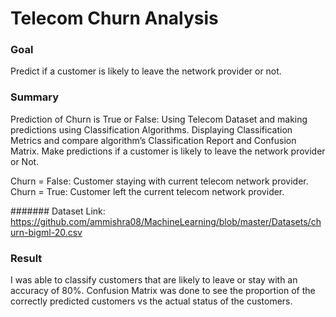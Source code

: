 # Telecom Churn Analysis

### Goal
Predict if a customer is likely to leave the network provider or not.

### Summary
Prediction of Churn is True or False: Using Telecom Dataset and making predictions using Classification Algorithms. Displaying Classification Metrics and compare algorithm’s Classification Report and Confusion Matrix. Make predictions if a customer is likely to leave the network provider or Not.

Churn = False: Customer staying with current telecom network provider. Churn = True: Customer left the current telecom network provider.

####### Dataset Link: https://github.com/ammishra08/MachineLearning/blob/master/Datasets/churn-bigml-20.csv

### Result
 I was able to classify customers that are likely to leave or stay with an accuracy of 80%. Confusion Matrix was done to see the proportion of the correctly predicted customers vs the actual status of the customers.
